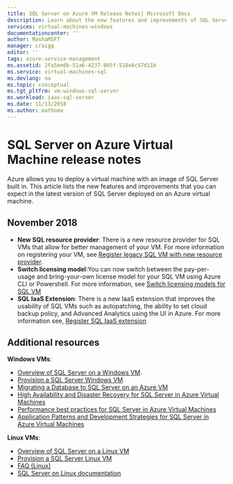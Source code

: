 ```yaml
---
title: SQL Server on Azure VM Release Notes| Microsoft Docs
description: Learn about the new features and improvements of SQL Server on an Azure VM
services: virtual-machines-windows
documentationcenter: ''
author: MashaMSFT
manager: craigg
editor: ''
tags: azure-service-management
ms.assetid: 2fa5ee6b-51a6-4237-805f-518e6c57d11b
ms.service: virtual-machines-sql
ms.devlang: na
ms.topic: conceptual
ms.tgt_pltfrm: vm-windows-sql-server
ms.workload: iaas-sql-server
ms.date: 11/13/2018
ms.author: mathoma
---
```

# SQL Server on Azure Virtual Machine release notes

Azure allows you to deploy a virtual machine with an image of SQL Server built in. This article lists the new features and improvements that you can expect in the latest version of SQL Server deployed on an Azure virtual machine. 


## November 2018
- **New SQL resource provider**: There is a new resource provider for SQL VMs that allow for better management of your VM. For more information on registering your VM, see [Register legacy SQL VM with new resource provider](virtual-machines-windows-sql-ahb.md#Register-legacy-SQL-VM-with-new-SQL-VM-resource-provider).
- **Switch licensing model**:You can now switch between the pay-per-usage and bring-your-own license model for your SQL VM using Azure CLI or Powershell. For more information, see [Switch licensing models for SQL VM](virtual-machines-windows-sql-ahb.md)
-  **SQL IaaS Extension**: There is a new IaaS extension that improves the usability of SQL VMs such as autopatching, the ability to set cloud backup policy, and Advanced Analytics using the UI in Azure. For more information see, [Register SQL IaaS extension](virtual-machines-windows-sql-ahb.md#Register-SQL-IaaS-extension)


## Additional resources

**Windows VMs**:

* [Overview of SQL Server on a Windows VM](virtual-machines-windows-sql-server-iaas-overview.md).
* [Provision a SQL Server Windows VM](virtual-machines-windows-portal-sql-server-provision.md)
* [Migrating a Database to SQL Server on an Azure VM](virtual-machines-windows-migrate-sql.md)
* [High Availability and Disaster Recovery for SQL Server in Azure Virtual Machines](virtual-machines-windows-sql-high-availability-dr.md)
* [Performance best practices for SQL Server in Azure Virtual Machines](virtual-machines-windows-sql-performance.md)
* [Application Patterns and Development Strategies for SQL Server in Azure Virtual Machines](virtual-machines-windows-sql-server-app-patterns-dev-strategies.md)

**Linux VMs**:

* [Overview of SQL Server on a Linux VM](../../linux/sql/sql-server-linux-virtual-machines-overview.md)
* [Provision a SQL Server Linux VM](../../linux/sql/provision-sql-server-linux-virtual-machine.md)
* [FAQ (Linux)](../../linux/sql/sql-server-linux-faq.md)
* [SQL Server on Linux documentation](https://docs.microsoft.com/sql/linux/sql-server-linux-overview)
